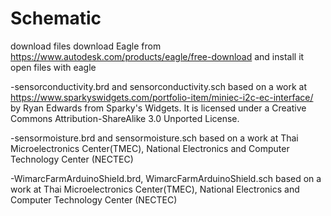 # Schematic
download files
download Eagle from https://www.autodesk.com/products/eagle/free-download and install it 
open files with eagle

-sensorconductivity.brd and sensorconductivity.sch based on a work at https://www.sparkyswidgets.com/portfolio-item/miniec-i2c-ec-interface/  by Ryan Edwards from Sparky's Widgets. It is licensed under a Creative Commons Attribution-ShareAlike 3.0 Unported License.

-sensormoisture.brd and sensormoisture.sch based on a work at Thai Microelectronics Center(TMEC), National Electronics and Computer Technology Center (NECTEC)

-WimarcFarmArduinoShield.brd, WimarcFarmArduinoShield.sch based on a work at Thai Microelectronics Center(TMEC), National Electronics and Computer Technology Center (NECTEC)
